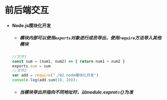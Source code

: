 # 						前后端交互

- #### Node.js模块化开发

  - ##### 模块内部可以使用`exports`对象进行成员导出，使用`require`方法导入其他模块

  ```javascript
  //文件1
  const sum = (num1, num2) => { return num1 + num2 }
  exports.sum = sum
  //文件2
  var add = require("./02 node模块化开发")
  console.log(add.sum(10, 20));
  ```

  - ##### 当模块导出并指向不同地址时，以module.exprot={}为准

